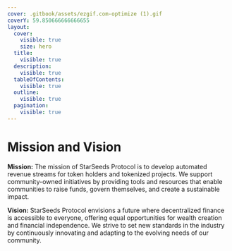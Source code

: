 ```yaml
---
cover: .gitbook/assets/ezgif.com-optimize (1).gif
coverY: 59.850666666666655
layout:
  cover:
    visible: true
    size: hero
  title:
    visible: true
  description:
    visible: true
  tableOfContents:
    visible: true
  outline:
    visible: true
  pagination:
    visible: true
---
```


# Mission and Vision

**Mission:** The mission of StarSeeds Protocol is to develop automated revenue streams for token holders and tokenized projects. We support community-owned initiatives by providing tools and resources that enable communities to raise funds, govern themselves, and create a sustainable impact.

**Vision:** StarSeeds Protocol envisions a future where decentralized finance is accessible to everyone, offering equal opportunities for wealth creation and financial independence. We strive to set new standards in the industry by continuously innovating and adapting to the evolving needs of our community.
